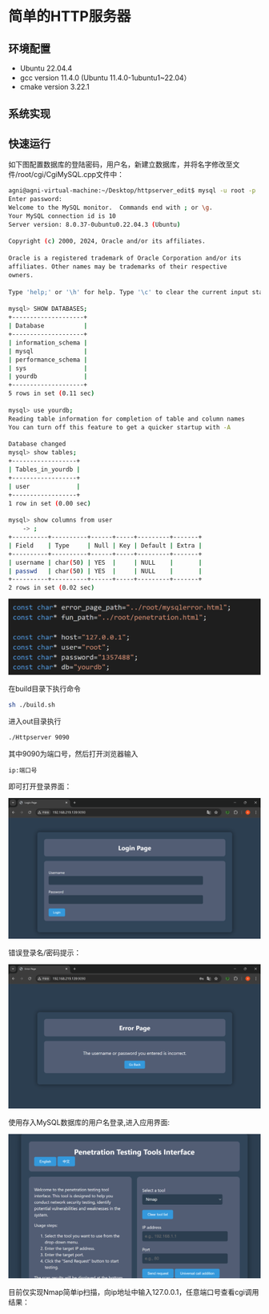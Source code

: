# 简单的HTTP服务器

## 环境配置

- Ubuntu 22.04.4
- gcc version 11.4.0 (Ubuntu 11.4.0-1ubuntu1~22.04）
- cmake version 3.22.1

## 系统实现

## 快速运行

如下图配置数据库的登陆密码，用户名，新建立数据库，并将名字修改至文件/root/cgi/CgiMySQL.cpp文件中：

```bash
agni@agni-virtual-machine:~/Desktop/httpserver_edit$ mysql -u root -p
Enter password: 
Welcome to the MySQL monitor.  Commands end with ; or \g.
Your MySQL connection id is 10
Server version: 8.0.37-0ubuntu0.22.04.3 (Ubuntu)

Copyright (c) 2000, 2024, Oracle and/or its affiliates.

Oracle is a registered trademark of Oracle Corporation and/or its
affiliates. Other names may be trademarks of their respective
owners.

Type 'help;' or '\h' for help. Type '\c' to clear the current input statement.

mysql> SHOW DATABASES;
+--------------------+
| Database           |
+--------------------+
| information_schema |
| mysql              |
| performance_schema |
| sys                |
| yourdb             |
+--------------------+
5 rows in set (0.11 sec)

mysql> use yourdb;
Reading table information for completion of table and column names
You can turn off this feature to get a quicker startup with -A

Database changed
mysql> show tables;
+------------------+
| Tables_in_yourdb |
+------------------+
| user             |
+------------------+
1 row in set (0.00 sec)

mysql> show columns from user
    -> ;
+----------+----------+------+-----+---------+-------+
| Field    | Type     | Null | Key | Default | Extra |
+----------+----------+------+-----+---------+-------+
| username | char(50) | YES  |     | NULL    |       |
| passwd   | char(50) | YES  |     | NULL    |       |
+----------+----------+------+-----+---------+-------+
2 rows in set (0.02 sec)
```

![image-20240718162443469](.\md_picture\image-20240718162443469.png)

在build目录下执行命令

```bash
sh ./build.sh
```

进入out目录执行

```bash
./Httpserver 9090
```

其中9090为端口号，然后打开浏览器输入

```
ip:端口号
```

即可打开登录界面：

![image-20240718163620505](.\md_picture\image-20240718163620505.png)

错误登录名/密码提示：

![image-20240718163713616](.\md_picture\image-20240718163713616.png)

使用存入MySQL数据库的用户名登录,进入应用界面:

![image-20240718163853992](.\md_picture\image-20240718163853992.png)

目前仅实现Nmap简单ip扫描，向ip地址中输入127.0.0.1，任意端口号查看cgi调用结果：
